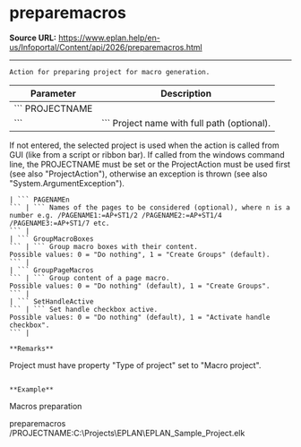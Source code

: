 # preparemacros

**Source URL:** https://www.eplan.help/en-us/Infoportal/Content/api/2026/preparemacros.html

---

```
Action for preparing project for macro generation.

```

| Parameter | Description |
| --- | --- |
| ``` PROJECTNAME
 ``` | ``` Project name with full path (optional).
 If not entered, the selected project is used when the action is called from GUI (like from a script or ribbon bar). 
 If called from the windows command line, the PROJECTNAME must be set or the ProjectAction must be used first (see also "ProjectAction"), otherwise an exception is thrown (see also "System.ArgumentException").
 ``` |
| ``` PAGENAMEn
 ``` | ``` Names of the pages to be considered (optional), where n is a number e.g. /PAGENAME1:=AP+ST1/2 /PAGENAME2:=AP+ST1/4 /PAGENAME3:=AP+ST1/7 etc. 
 ``` |
| ``` GroupMacroBoxes
 ``` | ``` Group macro boxes with their content.
 Possible values: 0 = "Do nothing", 1 = "Create Groups" (default).
 ``` |
| ``` GroupPageMacros
 ``` | ``` Group content of a page macro.
 Possible values: 0 = "Do nothing" (default), 1 = "Create Groups".
 ``` |
| ``` SetHandleActive
 ``` | ``` Set handle checkbox active.
 Possible values: 0 = "Do nothing" (default), 1 = "Activate handle checkbox".
 ``` |

**Remarks**

```
       

Project must have property "Type of project" set to "Macro project".                    

```

**Example**

```
Macros preparation

preparemacros /PROJECTNAME:C:\Projects\EPLAN\EPLAN_Sample_Project.elk

```